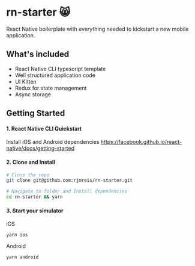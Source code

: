# rn-starter :smile_cat:
React Native boilerplate with everything needed to kickstart a new mobile application.

## What's included

- React Native CLI typescript template
- Well structured application code
- UI Kitten
- Redux for state management
- Async storage

## Getting Started

#### 1. React Native CLI Quickstart
Install iOS and Android dependencies
https://facebook.github.io/react-native/docs/getting-started

#### 2. Clone and Install

```bash
# Clone the repo
git clone git@github.com:rjmreis/rn-starter.git

# Navigate to folder and Install dependencies
cd rn-starter && yarn
```

#### 3. Start your simulator

iOS
```
yarn ios
```

Android
```
yarn android
```
